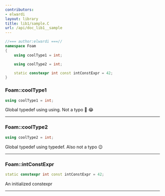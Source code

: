 ```yaml
---
contributors:
- elwardi
layout: library
title: lib1/sample.C
url: /api/doc_lib1__sample
---
```




``` cpp
//=== author:elwardi ===//
namespace Foam
{
    using coolType1 = int;

    using coolType2 = int;

    static constexpr int const intConstExpr = 42;
}
```

<a style="visibility: hidden;" id="standardese-foam__cooltype1" href="#standardese-foam__cooltype1"></a>
### Foam::coolType1

``` cpp
using coolType1 = int;
```

Global typedef using using. Not a typo :wave: :joy:

-----

<a style="visibility: hidden;" id="standardese-foam__cooltype2" href="#standardese-foam__cooltype2"></a>
### Foam::coolType2

``` cpp
using coolType2 = int;
```

Global typedef using typedef. Also not a typo :wink:

-----

<a style="visibility: hidden;" id="standardese-foam__intconstexpr" href="#standardese-foam__intconstexpr"></a>
### Foam::intConstExpr

``` cpp
static constexpr int const intConstExpr = 42;
```

An initialized constexpr

-----
